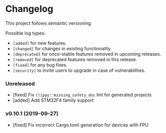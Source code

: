 # Changelog

This project follows semantic versioning.

Possible log types:

- `[added]` for new features.
- `[changed]` for changes in existing functionality.
- `[deprecated]` for once-stable features removed in upcoming releases.
- `[removed]` for deprecated features removed in this release.
- `[fixed]` for any bug fixes.
- `[security]` to invite users to upgrade in case of vulnerabilities.

### Unreleased

- [fixed] Fix `clippy::missing_safety_doc` lint for generated projects
- [added] Add STM32F4 family support

### v0.10.1 (2019-09-27)

- [fixed] Fix incorrect Cargo.toml generation for devices with FPU

